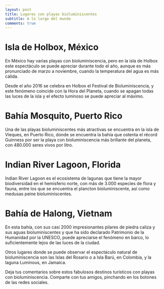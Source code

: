 ```yaml
---
layout: post
title: Lugares con playas bioluminiscentes
subtitle: A lo largo del mundo
comments: true
---
```


# Isla de Holbox, México

En México hay varias playas con bioluminiscencia, pero en la isla de Holbox este espectáculo se puede apreciar durante todo el año, aunque es más pronunciado de marzo a noviembre, cuando la temperatura del agua es más cálida.

Desde el año 2016 se celebra en Holbox el Festival de Bioluminiscencia, y este fenómeno coincide con la Hora del Planeta, cuando se apagan todas las luces de la isla y el efecto luminoso se puede apreciar al máximo.

# Bahía Mosquito, Puerto Rico
Una de las playas bioluminiscentes más atractivas se encuentra en la isla de Vieques, en Puerto Rico, donde se encuentra la bahía que ostenta el récord Guinness por ser la playa con bioluminiscencia más brillante del planeta, con 480.000 seres vivos por litro.

# Indian River Lagoon, Florida
Indian River Lagoon es el ecosistema de lagunas que tiene la mayor biodiversidad en el hemisferio norte, con más de 3.000 especies de flora y fauna, entre los que se encuentra el plancton bioluminiscente, así como medusas peine bioluminiscentes.

# Bahía de Halong, Vietnam
En esta bahía, con sus casi 2000 impresionantes pilares de piedra caliza y sus aguas bioluminiscentes y que ha sido declarado Patrimonio de la Humanidad por la UNESCO, puede apreciarse el fenómeno en barco, lo suficientemente lejos de las luces de la ciudad.

Otros lugares donde se puede observar el espectáculo natural de bioluminiscencia son las Islas del Rosario o a Isla Barú, en Colombia, y la laguna Luminous, en Jamaica.

Deja tus comentarios sobre estos fabulosos destinos turísticos con playas con bioluminiscencia. Comparte con tus amigos, pinchando en los botones de las redes sociales.

